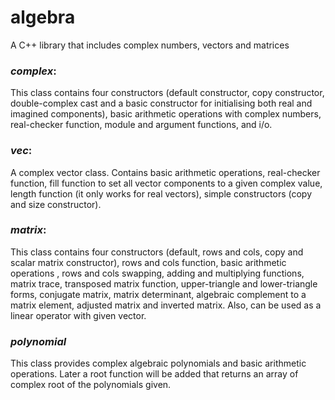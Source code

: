 # algebra

A C++ library that includes complex numbers, vectors and matrices

### *complex*:

This class contains four constructors (default constructor, copy constructor, double-complex cast and a basic
constructor for initialising both real and imagined components), basic arithmetic operations with complex numbers,
real-checker function, module and argument functions, and i/o.

### *vec*:

A complex vector class. Contains basic arithmetic operations, real-checker function, fill function to set all vector
components to a given complex value, length function (it only works for real vectors), simple constructors (copy and
size constructor).

### *matrix*:

This class contains four constructors (default, rows and cols, copy and scalar matrix constructor), rows and cols
function, basic arithmetic operations , rows and cols swapping, adding and multiplying functions, matrix trace,
transposed matrix function, upper-triangle and lower-triangle forms, conjugate matrix, matrix determinant, algebraic
complement to a matrix element, adjusted matrix and inverted matrix. Also, can be used as a linear operator with given
vector.

### *polynomial*

This class provides complex algebraic polynomials and basic arithmetic operations. Later a root function will be added
that returns an array of complex root of the polynomials given.